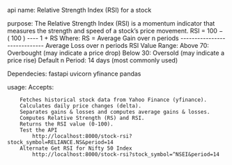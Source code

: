 api name: Relative Strength Index (RSI) for a stock

purpose: 
        The Relative Strength Index (RSI) is a momentum indicator that measures the strength and speed of a stock’s price movement.
            RSI =   100   −         (   100   )
                                        ----
                                        1 + RS
            Where:
                    RS  =   Average Gain over n periods
​                           -----------------------------
                            Average Loss over n periods
        RSI Value Range:
            Above 70: Overbought (may indicate a price drop)
            Below 30: Oversold (may indicate a price rise)
        Default n Period: 14 days (most commonly used)

Dependecies:
        fastapi 
        uvicorn 
        yfinance 
        pandas
        
usage:
        Accepts:

        Fetches historical stock data from Yahoo Finance (yfinance).
        Calculates daily price changes (delta).
        Separates gains & losses and computes average gains & losses.
        Computes Relative Strength (RS) and RSI.
        Returns the RSI value (0-100).
        Test the API
            http://localhost:8000/stock-rsi?stock_symbol=RELIANCE.NS&period=14
        Alternate Get RSI for Nifty 50 Index
            http://localhost:8000/stock-rsi?stock_symbol=^NSEI&period=14